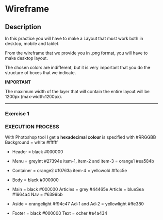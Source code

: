 # Wireframe

## Description

In this practice you will have to make a Layout that must work both in desktop, mobile and tablet.

From the wireframe that we provide you in .png format, you will have to make desktop layout.

The chosen colors are indifferent, but it is very important that you do the structure of boxes that we indicate.

**IMPORTANT**

The maximum width of the layer that will contain the entire layout will be 1200px (max-width:1200px).

---

### Exercise 1

### EXECUTION PROCESS

With Photoshop tool I get a **hexadecimal colour** is specified with #RRGGBB
Background = white #ffffff

- Header = black #000000

- Menu = greyInt #27394e item-1, item-2 and item-3 = orange1 #ea584b

- Container = orange2 #f0763a item-4 = yellowold #ffcc5e

- Body = black #000000

- Main = black #000000 Articles = grey #44465e Article = blueSea #1664a4 Nav = #6399bb

- Aside = orangelight #f94c47 Ad-1 and Ad-2 = yellowlight #ffe380

- Footer = black #000000 Text = ocher #e4a434
